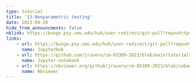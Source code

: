 ```yaml
---
type: tutorial
title: '13-Nonparametric testing'
date: 2023-04-20
hide_from_announcments: false
nblink: https://bunge.psy.cmu.edu/hub/user-redirect/git-pull?repo=https%3A%2F%2Fgithub.com%2Fjrasero%2Fcm-85309-2023&branch=main&urlpath=tree%2Fcm-85309-2023%2Ftutorials%2Fweek-13%2F13-nonparametric_testing.ipynb
links:
    - url: https://bunge.psy.cmu.edu/hub/user-redirect/git-pull?repo=https%3A%2F%2Fgithub.com%2Fjrasero%2Fcm-85309-2023&branch=main&urlpath=tree%2Fcm-85309-2023%2Ftutorials%2Fweek-13%2F13-nonparametric_testing.ipynb
      name: JupyterHub
    - url: https://github.com/jrasero/cm-85309-2023/blob/main/tutorials/week-13/13-nonparametric_testing.ipynb
      name: Jupyter-notebook
    - url: https://nbviewer.org/github/jrasero/cm-85309-2023/blob/ce6aeeae700396f468366e8526c58e1dda487878/tutorials/week-13/13-nonparametric_testing.ipynb
      name: Nbviewer
---
```

